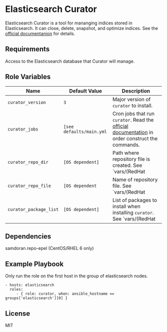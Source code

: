 Elasticsearch Curator
=========

Elasticsearch Curator is a tool for mananging indices stored in Elasticsearch. It can close, delete, snapshot, and optimize indices. See the [official documentanion](https://www.elastic.co/guide/en/elasticsearch/client/curator/3.5/index.html) for details.

Requirements
------------

Access to the Elasticsearch database that Curator will manage.

Role Variables
--------------

| Name              | Default Value       | Description          |
|-------------------|---------------------|----------------------|
| `curator_version` | `3` | Major version of `curator` to install. |
| `curator_jobs` | `[see defaults/main.yml` | Cron jobs that run `curator`. Read the [official documentation](https://www.elastic.co/guide/en/elasticsearch/client/curator/3.5/index.html) in order construct the commands. |
| `curator_repo_dir` | `[OS dependent]` | Path where repository file is created. See `vars/(RedHat|Debian).yml` |
| `curator_repo_file` | `[OS dependent` | Name of repository file. See `vars/(RedHat|Debian).yml` |
| `curator_package_list` | `[OS dependent]` | List of packages to install when installing `curator`. See `vars/(RedHat|Debian).yml` |

Dependencies
------------

samdoran.repo-epel (CentOS/RHEL 6 only)

Example Playbook
----------------

Only run the role on the first host in the group of elasticsearch nodes.

    - hosts: elasticsearch
      roles:
         - { role: curator, when: ansible_hostname == groups['elasticsearch'][0] }

License
-------

MIT
